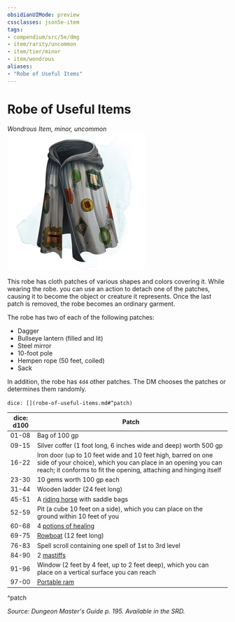 ```yaml
---
obsidianUIMode: preview
cssclasses: json5e-item
tags:
- compendium/src/5e/dmg
- item/rarity/uncommon
- item/tier/minor
- item/wondrous
aliases: 
- "Robe of Useful Items"
---
```

# Robe of Useful Items
*Wondrous Item, minor, uncommon*  
![](https://raw.githubusercontent.com/5etools-mirror-2/5etools-img/main/items/DMG/Robe%20of%20Useful%20Items.webp#right)  


This robe has cloth patches of various shapes and colors covering it. While wearing the robe. you can use an action to detach one of the patches, causing it to become the object or creature it represents. Once the last patch is removed, the robe becomes an ordinary garment.

The robe has two of each of the following patches:

- Dagger  
- Bullseye lantern (filled and lit)  
- Steel mirror  
- 10-foot pole  
- Hempen rope (50 feet, coiled)  
- Sack  

In addition, the robe has `4d4` other patches. The DM chooses the patches or determines them randomly.

`dice: [](robe-of-useful-items.md#^patch)`

| dice: d100 | Patch |
|------------|-------|
| 01-08 | Bag of 100 gp |
| 09-15 | Silver coffer (1 foot long, 6 inches wide and deep) worth 500 gp |
| 16-22 | Iron door (up to 10 feet wide and 10 feet high, barred on one side of your choice), which you can place in an opening you can reach; it conforms to fit the opening, attaching and hinging itself |
| 23-30 | 10 gems worth 100 gp each |
| 31-44 | Wooden ladder (24 feet long) |
| 45-51 | A [riding horse](/3-Mechanics/CLI/bestiary/beast/riding-horse.md) with saddle bags |
| 52-59 | Pit (a cube 10 feet on a side), which you can place on the ground within 10 feet of you |
| 60-68 | 4 [potions of healing](/3-Mechanics/CLI/items/potion-of-healing.md) |
| 69-75 | [Rowboat](/3-Mechanics/CLI/items/rowboat.md) (12 feet long) |
| 76-83 | Spell scroll containing one spell of 1st to 3rd level |
| 84-90 | 2 [mastiffs](/3-Mechanics/CLI/bestiary/beast/mastiff.md) |
| 91-96 | Window (2 feet by 4 feet, up to 2 feet deep), which you can place on a vertical surface you can reach |
| 97-00 | [Portable ram](/3-Mechanics/CLI/items/portable-ram.md) |
^patch

*Source: Dungeon Master's Guide p. 195. Available in the SRD.*